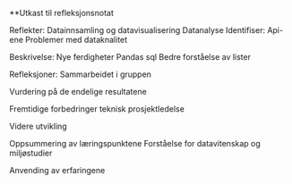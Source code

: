 




**Utkast til refleksjonsnotat

Reflekter: 
Datainnsamling og datavisualisering 
Datanalyse 
Identifiser:
Api-ene
Problemer med dataknalitet 

Beskrivelse: 
Nye ferdigheter 
Pandas sql 
Bedre forståelse av lister 

Refleksjoner: 
Sammarbeidet i gruppen 

Vurdering på de endelige resultatene 

Fremtidige forbedringer 
teknisk
prosjektledelse 

Videre utvikling 

Oppsummering av læringspunktene 
Forståelse for datavitenskap og miljøstudier 

Anvending av erfaringene 